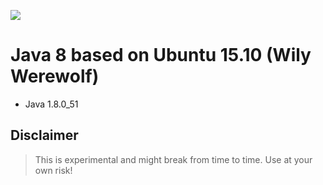 [![](https://badge.imagelayers.io/beevelop/java:latest.svg)](https://imagelayers.io/?images=beevelop/java:latest 'Get your own badge on imagelayers.io')

# Java 8 based on Ubuntu 15.10 (Wily Werewolf)
- Java 1.8.0_51

## Disclaimer
> This is experimental and might break from time to time. Use at your own risk!